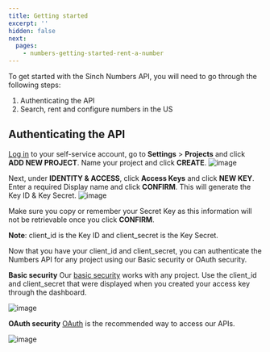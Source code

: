 ```yaml
---
title: Getting started
excerpt: ''
hidden: false
next:
  pages:
    - numbers-getting-started-rent-a-number
---
```


To get started with the Sinch Numbers API, you will need to go through the following steps:
 1. Authenticating the API
 2. Search, rent and configure numbers in the US


## Authenticating the API

[Log in](https://dashboard.sinch.com/login) to your self-service account, go to **Settings** > **Projects** and click **ADD NEW PROJECT**. Name your project and click **CREATE**.
![image](https://user-images.githubusercontent.com/76005934/103315442-9922b000-49f3-11eb-9e97-f9e903567821.png)

Next, under **IDENTITY & ACCESS**, click **Access Keys** and click **NEW KEY**. Enter a required Display name and click **CONFIRM**. This will generate the Key ID & Key Secret.
![image](https://user-images.githubusercontent.com/76005934/103316043-421dda80-49f5-11eb-9a0d-b3950e55dcad.png)

Make sure you copy or remember your Secret Key as this information will not be retrievable once you click **CONFIRM**.

**Note**: client_id is the Key ID and client_secret is the Key Secret.

Now that you have your client_id and client_secret, you can authenticate the Numbers API for any project using our Basic security or OAuth security.

**Basic security**
Our [basic security](https://developers.sinch.com/reference/#active-number) works with any project. Use the client_id and client_secret that were displayed when you created your access key through the dashboard.

![image](https://user-images.githubusercontent.com/76005934/103374744-5c63c100-4aa6-11eb-9e91-2565e63c4199.png)

**OAuth security**
[OAuth](https://developers.sinch.com/reference/#active-number) is the recommended way to access our APIs.

![image](https://user-images.githubusercontent.com/76005934/103374861-9d5bd580-4aa6-11eb-9d76-473034763e0c.png)

